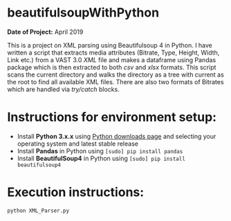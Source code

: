 # beautifulsoupWithPython
__Date of Project:__ April 2019

This is a project on XML parsing using Beautifulsoup 4 in Python. I have written a script that extracts media attributes (Bitrate, Type, Height, Width, Link etc.) from a VAST 3.0 _XML_ file and makes a dataframe using Pandas package which is then extracted to both _csv_ and _xlsx_ formats. This script scans the current directory and walks the directory as a tree with current as the root to find all available XML files. There are also two formats of Bitrates which are handled via _try/catch_ blocks.

# Instructions for environment setup:
* Install __Python 3.x.x__ using [Python downloads page](https://www.python.org/downloads/) and selecting your operating system and latest stable release
* Install __Pandas__ in Python using `[sudo] pip install pandas`
* Install __BeautifulSoup4__ in Python using `[sudo] pip install beautifulsoup4`

# Execution instructions:
`python XML_Parser.py`
